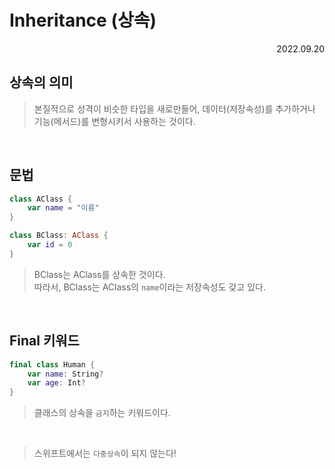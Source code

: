 # Inheritance (상속)

<div align="right">2022.09.20</div>

## 상속의 의미

> 본질적으로 성격이 비슷한 타입을 새로만들어, 데이터(저장속성)를 추가하거나 기능(메서드)를 변형시키서 사용하는 것이다.

<br/>

## 문법

```Swift
class AClass {
    var name = "이름"
}

class BClass: AClass {
    var id = 0
}
```

> BClass는 AClass를 상속한 것이다.
> <br/>
> 따라서, BClass는 AClass의 `name`이라는 저장속성도 갖고 있다.

<br/>

## Final 키워드

```Swift
final class Human {
    var name: String?
    var age: Int?
}
```

> 클래스의 상속을 `금지`하는 키워드이다.

<br/>

> 스위프트에서는 `다중상속`이 되지 않는다!

